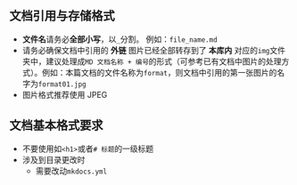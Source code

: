 ## 文档引用与存储格式

- **文件名**请务必**全部小写**，以`_`分割。 例如：`file_name.md`
- 请务必确保文档中引用的 **外链** 图片已经全部转存到了 **本库内** 对应的`img`文件夹中，建议处理成`MD 文档名称 + 编号`的形式（可参考已有文档中图片的处理方式）。例如：本篇文档的文件名称为`format`，则文档中引用的第一张图片的名字为`format01.jpg`
- 图片格式推荐使用 JPEG

## 文档基本格式要求

- 不要使用如`<h1>`或者`# 标题`的一级标题
- 涉及到目录更改时
  - 需要改动`mkdocs.yml`